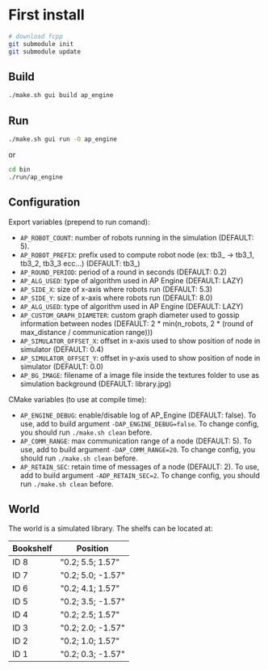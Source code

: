 # First install

```sh
# download fcpp
git submodule init
git submodule update 
```

## Build
```sh
./make.sh gui build ap_engine 
```

## Run
```sh
./make.sh gui run -O ap_engine 
```

or

```sh
cd bin
./run/ap_engine
```

## Configuration
Export variables (prepend to run comand):
- `AP_ROBOT_COUNT`: number of robots running in the simulation (DEFAULT: 5).
- `AP_ROBOT_PREFIX`: prefix used to compute robot node (ex: tb3_ -> tb3_1, tb3_2, tb3_3 ecc...) (DEFAULT: tb3_)
- `AP_ROUND_PERIOD`: period of a round in seconds (DEFAULT: 0.2)
- `AP_ALG_USED`: type of algorithm used in AP Engine (DEFAULT: LAZY)
- `AP_SIDE_X`: size of x-axis where robots run (DEFAULT: 5.3)
- `AP_SIDE_Y`: size of x-axis where robots run (DEFAULT: 8.0)
- `AP_ALG_USED`: type of algorithm used in AP Engine (DEFAULT: LAZY)
- `AP_CUSTOM_GRAPH_DIAMETER`: custom graph diameter used to gossip information between nodes (DEFAULT: 2 * min(n_robots, 2 * (round of max_distance / communication range)))
- `AP_SIMULATOR_OFFSET_X`: offset in x-axis used to show position of node in simulator (DEFAULT: 0.4)
- `AP_SIMULATOR_OFFSET_Y`: offset in y-axis used to show position of node in simulator (DEFAULT: 0.0)
- `AP_BG_IMAGE`: filename of a image file inside the textures folder to use as simulation background (DEFAULT: library.jpg)

CMake variables (to use at compile time):
- `AP_ENGINE_DEBUG`: enable/disable log of AP_Engine (DEFAULT: false). To use, add to build argument `-DAP_ENGINE_DEBUG=false`. To change config, you should run `./make.sh clean` before.
- `AP_COMM_RANGE`: max communication range of a node (DEFAULT: 5). To use, add to build argument `-DAP_COMM_RANGE=20`. To change config, you should run `./make.sh clean` before.
- `AP_RETAIN_SEC`: retain time of messages of a node (DEFAULT: 2). To use, add to build argument `-ADP_RETAIN_SEC=2`. To change config, you should run `./make.sh clean` before.

## World
The world is a simulated library. The shelfs can be located at:

| Bookshelf | Position         |
|-----------|-----------------|
| ID 8      | "0.2; 5.5; 1.57" |
| ID 7      | "0.2; 5.0; -1.57" |
| ID 6      | "0.2; 4.1; 1.57" |
| ID 5      | "0.2; 3.5; -1.57" |
| ID 4      | "0.2; 2.5; 1.57" |
| ID 3      | "0.2; 2.0; -1.57" |
| ID 2      | "0.2; 1.0; 1.57" |
| ID 1      | "0.2; 0.3; -1.57" |

